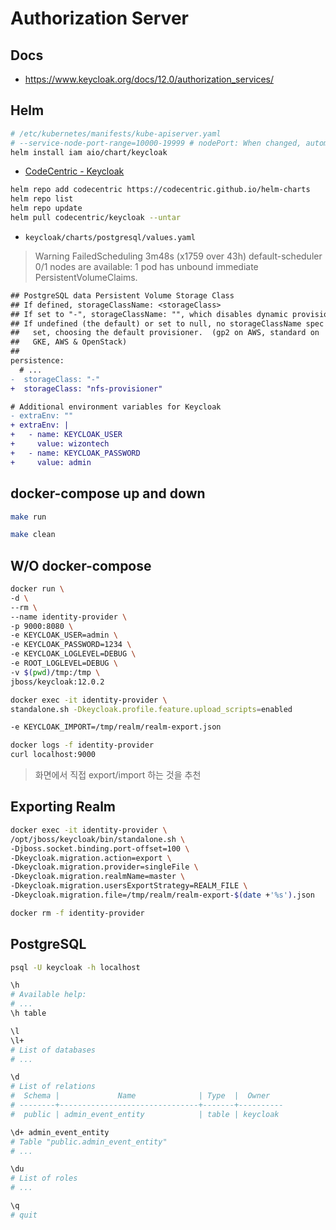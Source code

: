 # Authorization Server

## Docs

- https://www.keycloak.org/docs/12.0/authorization_services/

## Helm

```bash
# /etc/kubernetes/manifests/kube-apiserver.yaml
# --service-node-port-range=10000-19999 # nodePort: When changed, automatically restart.
helm install iam aio/chart/keycloak
```

- [CodeCentric - Keycloak](https://chartcenter.io/stable/keycloak)

```bash
helm repo add codecentric https://codecentric.github.io/helm-charts
helm repo list
helm repo update
helm pull codecentric/keycloak --untar
```

- `keycloak/charts/postgresql/values.yaml`
> Warning  FailedScheduling  3m48s (x1759 over 43h)  default-scheduler  0/1 nodes are available: 1 pod has unbound immediate PersistentVolumeClaims.

```diff
## PostgreSQL data Persistent Volume Storage Class
## If defined, storageClassName: <storageClass>
## If set to "-", storageClassName: "", which disables dynamic provisioning
## If undefined (the default) or set to null, no storageClassName spec is
##   set, choosing the default provisioner.  (gp2 on AWS, standard on
##   GKE, AWS & OpenStack)
##
persistence:
  # ...
-  storageClass: "-"
+  storageClass: "nfs-provisioner"

# Additional environment variables for Keycloak
- extraEnv: ""
+ extraEnv: |
+   - name: KEYCLOAK_USER
+     value: wizontech
+   - name: KEYCLOAK_PASSWORD
+     value: admin
```

## docker-compose up and down

```bash
make run
```

```bash
make clean
```

## W/O docker-compose

```bash
docker run \
-d \
--rm \
--name identity-provider \
-p 9000:8080 \
-e KEYCLOAK_USER=admin \
-e KEYCLOAK_PASSWORD=1234 \
-e KEYCLOAK_LOGLEVEL=DEBUG \
-e ROOT_LOGLEVEL=DEBUG \
-v $(pwd)/tmp:/tmp \
jboss/keycloak:12.0.2
```

```bash
docker exec -it identity-provider \
standalone.sh -Dkeycloak.profile.feature.upload_scripts=enabled

-e KEYCLOAK_IMPORT=/tmp/realm/realm-export.json
```

```bash
docker logs -f identity-provider
curl localhost:9000
```

> 화면에서 직접 export/import 하는 것을 추천

## Exporting Realm

```bash
docker exec -it identity-provider \
/opt/jboss/keycloak/bin/standalone.sh \
-Djboss.socket.binding.port-offset=100 \
-Dkeycloak.migration.action=export \
-Dkeycloak.migration.provider=singleFile \
-Dkeycloak.migration.realmName=master \
-Dkeycloak.migration.usersExportStrategy=REALM_FILE \
-Dkeycloak.migration.file=/tmp/realm/realm-export-$(date +'%s').json
```

```bash
docker rm -f identity-provider
```

## PostgreSQL

```bash
psql -U keycloak -h localhost
```

```bash
\h
# Available help:
# ...
\h table

\l
\l+
# List of databases
# ...

\d
# List of relations
#  Schema |             Name              | Type  |  Owner
# --------+-------------------------------+-------+----------
#  public | admin_event_entity            | table | keycloak

\d+ admin_event_entity
# Table "public.admin_event_entity"
# ...

\du
# List of roles
# ...

\q
# quit
```
